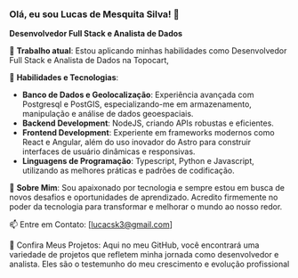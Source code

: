 ### Olá, eu sou Lucas de Mesquita Silva! 👋
<b>Desenvolvedor Full Stack e Analista de Dados</b> 

🔭 <b>Trabalho atual</b>: Estou aplicando minhas habilidades como Desenvolvedor Full Stack e Analista de Dados na Topocart,

🌱 <b>Habilidades e Tecnologias</b>:
<ul>
<li><b>Banco de Dados e Geolocalização</b>: Experiência avançada com Postgresql e PostGIS, especializando-me em armazenamento, manipulação e análise de dados geoespaciais.</li>
<li><b>Backend Development</b>: NodeJS, criando APIs robustas e eficientes.</li>
<li><b>Frontend Development</b>: Experiente em frameworks modernos como React e Angular, além do uso inovador do Astro para construir interfaces de usuário dinâmicas e responsivas.</li>
<li><b>Linguagens de Programação</b>: Typescript, Python e Javascript, utilizando as melhores práticas e padrões de codificação.</li>
</ul>
💬 <b>Sobre Mim</b>: Sou apaixonado por tecnologia e sempre estou em busca de novos desafios e oportunidades de aprendizado. Acredito firmemente no poder da tecnologia para transformar e melhorar o mundo ao nosso redor.

📫 Entre em Contato: [lucacsk3@gmail.com]

📄 Confira Meus Projetos: Aqui no meu GitHub, você encontrará uma variedade de projetos que refletem minha jornada como desenvolvedor e analista. Eles são o testemunho do meu crescimento e evolução profissional
